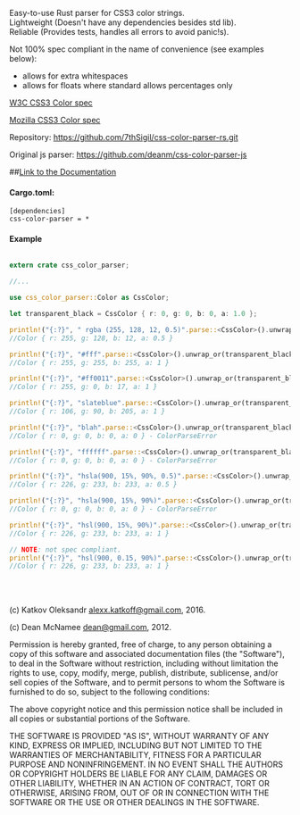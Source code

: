 Easy-to-use Rust parser for CSS3 color strings.<br>
Lightweight (Doesn't have any dependencies besides std lib).<br>
Reliable (Provides tests, handles all errors to avoid panic!s).<br>

Not 100% spec compliant in the name of convenience (see examples below):
  * allows for extra whitespaces
  * allows for floats where standard allows percentages only
 
[W3C CSS3 Color spec](http://www.w3.org/TR/css3-color/)

[Mozilla CSS3 Color spec](https://developer.mozilla.org/en-US/docs/Web/CSS/color)

Repository:
https://github.com/7thSigil/css-color-parser-rs.git

Original js parser:
https://github.com/deanm/css-color-parser-js

##[Link to the Documentation](https://7thSigil.github.io/css-color-parser-rs/css_color_parser/index.html)

#### Cargo.toml:

```
[dependencies]
css-color-parser = *
```

#### Example

```rust

extern crate css_color_parser;

//...

use css_color_parser::Color as CssColor;

let transparent_black = CssColor { r: 0, g: 0, b: 0, a: 1.0 };

println!("{:?}", " rgba (255, 128, 12, 0.5)".parse::<CssColor>().unwrap_or(transparent_black));
//Color { r: 255, g: 128, b: 12, a: 0.5 }

println!("{:?}", "#fff".parse::<CssColor>().unwrap_or(transparent_black));
//Color { r: 255, g: 255, b: 255, a: 1 }

println!("{:?}", "#ff0011".parse::<CssColor>().unwrap_or(transparent_black));
//Color { r: 255, g: 0, b: 17, a: 1 }

println!("{:?}", "slateblue".parse::<CssColor>().unwrap_or(transparent_black));
//Color { r: 106, g: 90, b: 205, a: 1 }

println!("{:?}", "blah".parse::<CssColor>().unwrap_or(transparent_black));
//Color { r: 0, g: 0, b: 0, a: 0 } - ColorParseError

println!("{:?}", "ffffff".parse::<CssColor>().unwrap_or(transparent_black));
//Color { r: 0, g: 0, b: 0, a: 0 } - ColorParseError

println!("{:?}", "hsla(900, 15%, 90%, 0.5)".parse::<CssColor>().unwrap_or(transparent_black));
//Color { r: 226, g: 233, b: 233, a: 0.5 }

println!("{:?}", "hsla(900, 15%, 90%)".parse::<CssColor>().unwrap_or(transparent_black));
//Color { r: 0, g: 0, b: 0, a: 0 } - ColorParseError

println!("{:?}", "hsl(900, 15%, 90%)".parse::<CssColor>().unwrap_or(transparent_black));
//Color { r: 226, g: 233, b: 233, a: 1 }

// NOTE: not spec compliant.
println!("{:?}", "hsl(900, 0.15, 90%)".parse::<CssColor>().unwrap_or(transparent_black));
//Color { r: 226, g: 233, b: 233, a: 1 }

```

<br><br>

(c) Katkov Oleksandr <alexx.katkoff@gmail.com>, 2016.

(c) Dean McNamee <dean@gmail.com>, 2012.

Permission is hereby granted, free of charge, to any person obtaining a copy
of this software and associated documentation files (the "Software"), to
deal in the Software without restriction, including without limitation the
rights to use, copy, modify, merge, publish, distribute, sublicense, and/or
sell copies of the Software, and to permit persons to whom the Software is
furnished to do so, subject to the following conditions:

The above copyright notice and this permission notice shall be included in
all copies or substantial portions of the Software.

THE SOFTWARE IS PROVIDED "AS IS", WITHOUT WARRANTY OF ANY KIND, EXPRESS OR
IMPLIED, INCLUDING BUT NOT LIMITED TO THE WARRANTIES OF MERCHANTABILITY,
FITNESS FOR A PARTICULAR PURPOSE AND NONINFRINGEMENT. IN NO EVENT SHALL THE
AUTHORS OR COPYRIGHT HOLDERS BE LIABLE FOR ANY CLAIM, DAMAGES OR OTHER
LIABILITY, WHETHER IN AN ACTION OF CONTRACT, TORT OR OTHERWISE, ARISING
FROM, OUT OF OR IN CONNECTION WITH THE SOFTWARE OR THE USE OR OTHER DEALINGS
IN THE SOFTWARE.